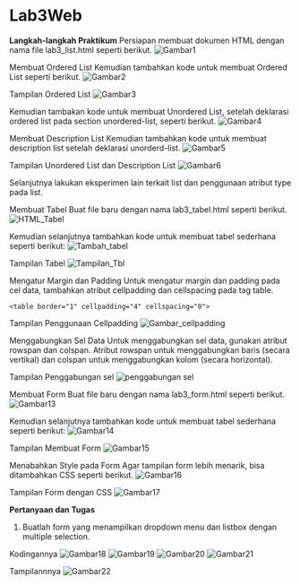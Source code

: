 # Lab3Web

**Langkah-langkah Praktikum**
Persiapan membuat dokumen HTML dengan nama file lab3_list.html seperti berikut.
![Gambar1](https://user-images.githubusercontent.com/73067481/160443051-a75fd5c6-c6db-4d54-9b9b-b53cdfef943b.PNG)

Membuat Ordered List
Kemudian tambahkan kode untuk membuat Ordered List seperti berikut.
![Gambar2](https://user-images.githubusercontent.com/73067481/160443170-85d4ffab-fd7b-46a3-9368-7fea62ae3eea.PNG)

Tampilan Ordered List
![Gambar3](https://user-images.githubusercontent.com/73067481/160443205-4fed7685-22ca-4313-9c55-b47e48e9fe53.PNG)

Kemudian tambakan kode untuk membuat Unordered List, setelah deklarasi ordered list pada section unordered-list, seperti berikut.
![Gambar4](https://user-images.githubusercontent.com/73067481/160443243-ad002ab6-7699-4c30-9bbd-e1e65762e902.PNG)

Membuat Description List
Kemudian tambahkan kode untuk membuat description list setelah deklarasi unorderd-list.
![Gambar5](https://user-images.githubusercontent.com/73067481/160445110-2269b815-63f2-4fc5-9eb8-6fed5919ad00.PNG)

Tampilan Unordered List dan Description List
![Gambar6](https://user-images.githubusercontent.com/73067481/160445844-66a82756-c634-47da-b93c-d5476e6958b9.PNG)


Selanjutnya lakukan eksperimen lain terkait list dan penggunaan atribut type pada list.

Membuat Tabel
Buat file baru dengan nama lab3_tabel.html seperti berikut.
![HTML_Tabel](https://user-images.githubusercontent.com/73067481/160445944-cec41948-fd94-4c36-a50a-e079ab4e3846.PNG)

Kemudian selanjutnya tambahkan kode untuk membuat tabel sederhana seperti berikut:
![Tambah_tabel](https://user-images.githubusercontent.com/73067481/160446027-3adc72cc-5189-417f-90c4-2df156f090f5.PNG)

Tampilan Tabel
![Tampilan_Tbl](https://user-images.githubusercontent.com/73067481/160446106-60c6b7ef-d27f-4a68-b0f7-58f358a0705a.PNG)

Mengatur Margin dan Padding
Untuk mengatur margin dan padding pada cel data, tambahkan atribut cellpadding dan cellspacing pada tag table.

`<table border="1" cellpadding="4" cellspacing="0">`

Tampilan Penggunaan Cellpadding
![Gambar_cellpadding](https://user-images.githubusercontent.com/73067481/160446329-126ff973-dc0d-43a6-96cf-6506180ae111.PNG)

Menggabungkan Sel Data
Untuk menggabungkan sel data, gunakan atribut rowspan dan colspan.
Atribut rowspan untuk menggabungkan baris (secara vertikal) dan colspan untuk menggabungkan kolom (secara horizontal).

Tampilan Penggabungan sel
![penggabungan sel](https://user-images.githubusercontent.com/73067481/160447003-9a9d008c-69fd-4887-a894-3566aaf3b0fb.PNG)

Membuat Form
Buat file baru dengan nama lab3_form.html seperti berikut.
![Gambar13](https://user-images.githubusercontent.com/73067481/160447092-802566ae-fc82-4487-80c0-838a10f76fd8.PNG)

Kemudian selanjutnya tambahkan kode untuk membuat tabel sederhana seperti berikut:
![Gambar14](https://user-images.githubusercontent.com/73067481/160447142-6d8ca8f6-0074-46a3-b8b5-336d1926eb8a.PNG)

Tampilan Membuat Form
![Gambar15](https://user-images.githubusercontent.com/73067481/160447190-4e041667-ac4f-4e94-8658-e4dca749dc4f.PNG)

Menabahkan Style pada Form
Agar tampilan form lebih menarik, bisa ditambahkan CSS seperti berikut.
![Gambar16](https://user-images.githubusercontent.com/73067481/160447766-6190e372-881a-4501-851b-dd439b1a6313.PNG)

Tampilan Form dengan CSS
![Gambar17](https://user-images.githubusercontent.com/73067481/160447804-a9c1b9f0-e4c6-43fd-adbe-64527e4e79ae.PNG)

**Pertanyaan dan Tugas**
1. Buatlah form yang menampilkan dropdown menu dan listbox dengan multiple selection.

Kodingannya
![Gambar18](https://user-images.githubusercontent.com/73067481/160448260-3de387e7-0a9c-4aef-88d8-e1342339966f.PNG)
![Gambar19](https://user-images.githubusercontent.com/73067481/160448290-31167e06-e670-4e44-a027-5d670a7eec8c.PNG)
![Gambar20](https://user-images.githubusercontent.com/73067481/160448330-ae0b4bc2-dca8-46dd-84ed-03985f80b5e2.PNG)
![Gambar21](https://user-images.githubusercontent.com/73067481/160448387-cd155dd1-bbf6-433f-acb9-dbed071afdec.PNG)

Tampilannnya
![Gambar22](https://user-images.githubusercontent.com/73067481/160448433-3b4969a7-b2bc-45d1-94b2-878d25469813.PNG)